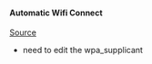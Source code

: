 #### Automatic Wifi Connect 
[Source](https://www.tech-sparks.com/raspberry-pi-auto-connect-to-wifi/#:~:text=Edit%20wpa_supplicant.,conf&text=When%20you%20need%20to%20connect,networks%20by%20modifying%20their%20details.)
- need to edit the wpa_supplicant